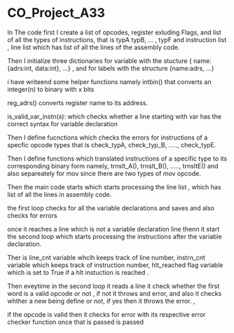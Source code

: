 # CO_Project_A33
In The code first I create a list of opcodes, register exluding Flags, and list of all the types of instructions, that is typA typB, ... , typF and instruction list , line list which has list of all the lines of the assembly code.

Then I initialize three dictionaries for variable with the stucture { name:{adrs:int, data:int}, ...} , 
and for labels with the structure {name:adrs, ...} 

i have writeend some helper functions namely intbin() that  converts an integer(n) to binary with x bits

reg_adrs() converts register name to its address.

is_valid_var_instn(s): which checks whether a line starting with var has the correct syntax for variable declaration

Then I define fucnctions which checks the errors for instructions of a specfic opcode types that is 
check_typA, check_typ_B, ....., check_typE. 

Then I define functions which translated instructions of a specific type to its corresponding binary form
namely, trnslt_A(), trnslt_B(), ....., trnsltE() and also separeately  for mov since there are two types of mov opcode.

Then the main code starts which starts processing the line list , which has list of all the lines in assembly code.

the first loop checks for all the variable declarations and saves and also checks for errors

once it reaches a line which is not a variable declaration line thenn it start the second loop which starts processing the instructions after the variable declaration. 

Ther is line_cnt variable whcih keeps track of line number, instrn_cnt variable which keeps track of instruction number, hlt_reached flag variable which is set to True if a hlt instuction is reached .

Then eveytime in the second loop it reads a line it check whether the first word is a valid opcode or not , if not it throws and error, and also it checks whther a new being define or not, if yes then it throws the error. , 

if the opcode is valid then it checks for error with its respective error checker function once that is passed is passed 

